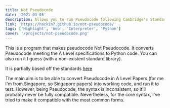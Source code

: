 ```yaml
---
title: Not Pseudocode
date: '2021-03-05'
description: Allows you to run Pseudocode following Cambridge's Standards
link: 'https://hackin7.github.io/not-pseudocode/'
tags: ['Highlight', 'Web', 'Interpreter', 'Python']
cover: '/projects/not-pseudocode.png'
---
```


This is a program that makes pseudocode Not Pseudocode. It converts Pseudocode meeting the A Level specifications to Python code. You can also run it I guess (with a non-existent standard library).

It is partially based off the standards [here](https://drive.google.com/file/d/17cYJY5ruEcjJh_Ve340oSCuwuAZdZ44e/view?usp=sharing)

The main aim is to be able to convert Pseudocode in A Level Papers (for me I'm from Singapore, so Singapore papers) into working code, and run it to test. However, being Pseudocode, the syntax is inconsistent, so it'll probably never be fully compatible. Nevertheless, for the core syntax, I've tried to make it compatible with the most common forms.
